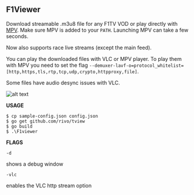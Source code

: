 ## F1Viewer

Download streamable .m3u8 file for any F1TV VOD or play directly with [MPV](https://mpv.io/). 
Make sure MPV is added to your `PATH`. Launching MPV can take a few seconds.

Now also supports race live streams (except the main feed).

You can play the downloaded files with VLC or MPV player. To play them with MPV you need to set the flag `--demuxer-lavf-o=protocol_whitelist=[http,https,tls,rtp,tcp,udp,crypto,httpproxy,file]`.

Some files have audio desync issues with VLC.

![alt text](https://i.imgur.com/K8yCkib.png)
 

**USAGE**

    $ cp sample-config.json config.json
    $ go get github.com/rivo/tview
    $ go build
    $ .\F1viewer
    

**FLAGS**

    -d
shows a debug window

    -vlc
enables the VLC http stream option
